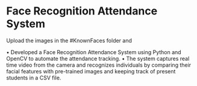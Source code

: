 # Face Recognition Attendance System


Upload the images in the #KnownFaces folder and 

• Developed a Face Recognition Attendance System using Python and OpenCV to automate the attendance tracking.
• The system captures real time video from the camera and recognizes individuals by comparing their facial features with
pre-trained images and keeping track of present students in a CSV file.
